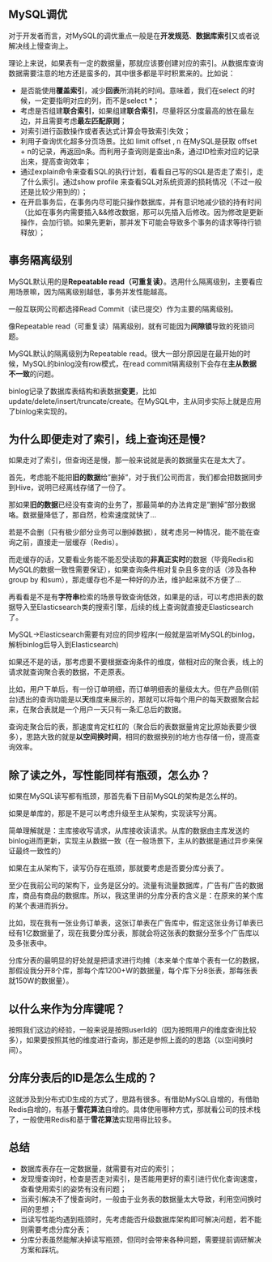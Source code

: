 ## MySQL调优

对于开发者而言，对MySQL的调优重点一般是在**开发规范**、**数据库索引**又或者说解决线上慢查询上。

理论上来说，如果表有一定的数据量，那就应该要创建对应的索引。从数据库查询数据需要注意的地方还是蛮多的，其中很多都是平时积累来的。比如说：

- 是否能使用**覆盖索引**，减少**回表**所消耗的时间。意味着，我们在select 的时候，一定要指明对应的列，而不是select *；
- 考虑是否组建**联合索引**，如果组建**联合索引**，尽量将区分度最高的放在最左边，并且需要考虑**最左匹配原则**；
- 对索引进行函数操作或者表达式计算会导致索引失效；
- 利用子查询优化超多分页场景。比如 limit offset , n 在MySQL是获取 offset + n的记录，再返回n条。而利用子查询则是查出n条，通过ID检索对应的记录出来，提高查询效率；
- 通过explain命令来查看SQL的执行计划，看看自己写的SQL是否走了索引，走了什么索引。通过show profile 来查看SQL对系统资源的损耗情况（不过一般还是比较少用到的）；
- 在开启事务后，在事务内尽可能只操作数据库，并有意识地减少锁的持有时间（比如在事务内需要插入&&修改数据，那可以先插入后修改。因为修改是更新操作，会加行锁。如果先更新，那并发下可能会导致多个事务的请求等待行锁释放）；

## 事务隔离级别

MySQL默认用的是**Repeatable read（可重复读）**。选用什么隔离级别，主要看应用场景嘛，因为隔离级别越低，事务并发性能越高。

一般互联网公司都选择Read Commit（读已提交）作为主要的隔离级别。

像Repeatable read（可重复读）隔离级别，就有可能因为**间隙锁**导致的死锁问题。

MySQL默认的隔离级别为Repeatable read。很大一部分原因是在最开始的时候，MySQL的binlog没有row模式，在read commit隔离级别下会存在**主从数据不一致**的问题。

binlog记录了数据库表结构和表数据**变更**，比如update/delete/insert/truncate/create。在MySQL中，主从同步实际上就是应用了binlog来实现的。

## 为什么即便走对了索引，线上查询还是慢?

如果走对了索引，但查询还是慢，那一般来说就是表的数据量实在是太大了。

首先，考虑能不能把**旧的数据**给”删掉”，对于我们公司而言，我们都会把数据同步到Hive，说明已经离线存储了一份了。

那如果**旧的数据**已经没有查询的业务了，那最简单的办法肯定是”删掉”部分数据咯。数据量降低了，那自然，检索速度就快了…

若是不会删（只有极少部分业务可以删掉数据），就考虑另一种情况，能不能在查询之前，直接走一层缓存（Redis）。

而走缓存的话，又要看业务能不能忍受读取的**非真正实时**的数据（毕竟Redis和MySQL的数据一致性需要保证），如果查询条件相对复杂且多变的话（涉及各种group by 和sum），那走缓存也不是一种好的办法，维护起来就不方便了…

再看看是不是有**字符串**检索的场景导致查询低效，如果是的话，可以考虑把表的数据导入至Elasticsearch类的搜索引擎，后续的线上查询就直接走Elasticsearch了。

MySQL->Elasticsearch需要有对应的同步程序(一般就是监听MySQL的binlog，解析binlog后导入到Elasticsearch)

如果还不是的话，那考虑要不要根据查询条件的维度，做相对应的聚合表，线上的请求就查询聚合表的数据，不走原表。

比如，用户下单后，有一份订单明细，而订单明细表的量级太大。但在产品侧(前台)透出的查询功能是以**天**维度来展示的，那就可以将每个用户的每天数据聚合起来，在聚合表就是一个用户一天只有一条汇总后的数据。

查询走聚合后的表，那速度肯定杠杠的（聚合后的表数据量肯定比原始表要少很多），思路大致的就是**以空间换时间**，相同的数据换别的地方也存储一份，提高查询效率。

## 除了读之外，写性能同样有瓶颈，怎么办？

如果在MySQL读写都有瓶颈，那首先看下目前MySQL的架构是怎么样的。

如果是单库的，那是不是可以考虑升级至主从架构，实现读写分离。

简单理解就是：主库接收写请求，从库接收读请求。从库的数据由主库发送的binlog进而更新，实现主从数据一致（在一般场景下，主从的数据是通过异步来保证最终一致性的）

如果在主从架构下，读写仍存在瓶颈，那就要考虑是否要分库分表了。

至少在我前公司的架构下，业务是区分的。流量有流量数据库，广告有广告的数据库，商品有商品的数据库。所以，我这里讲的分库分表的含义是：在原来的某个库的某个表进而拆分。

比如，现在我有一张业务订单表，这张订单表在广告库中，假定这张业务订单表已经有1亿数据量了，现在我要分库分表，那就会将这张表的数据分至多个广告库以及多张表中。

分库分表的最明显的好处就是把请求进行均摊（本来单个库单个表有一亿的数据，那假设我分开8个库，那每个库1200+W的数据量，每个库下分8张表，那每张表就150W的数据量）。

## 以什么来作为分库键呢？

按照我们这边的经验，一般来说是按照userId的（因为按照用户的维度查询比较多），如果要按照其他的维度进行查询，那还是参照上面的的思路（以空间换时间）。

## 分库分表后的ID是怎么生成的？

这就涉及到分布式ID生成的方式了，思路有很多。有借助MySQL自增的，有借助Redis自增的，有基于**雪花算法**自增的。具体使用哪种方式，那就看公司的技术栈了，一般使用Redis和基于**雪花算法**实现用得比较多。

## 总结

- 数据库表存在一定数据量，就需要有对应的索引；
- 发现慢查询时，检查是否走对索引，是否能用更好的索引进行优化查询速度，查看使用索引的姿势有没有问题；
- 当索引解决不了慢查询时，一般由于业务表的数据量太大导致，利用空间换时间的思想；
- 当读写性能均遇到瓶颈时，先考虑能否升级数据库架构即可解决问题，若不能则需要考虑分库分表；
- 分库分表虽然能解决掉读写瓶颈，但同时会带来各种问题，需要提前调研解决方案和踩坑。

